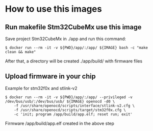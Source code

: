 # How to use this images

## Run makefile Stm32CubeMx use this image

Save project Stm32CubeMx in ./app and run this command:

```console
$ docker run --rm -it -v ${PWD}/app/:/app/ ${IMAGE} bash -c "make clean && make"
```
After that, a directory will be created ./app/build/ with firmware files

## Upload firmware in your chip

Example for stm32f0x and stlink-v2

```console
$ docker run --rm -it -v ${PWD}/app/:/app/ --privileged -v /dev/bus/usb/:/dev/bus/usb/ ${IMAGE} openocd -d0 \
	-f /usr/share/openocd/scripts/interface/stlink-v2.cfg \
	-f /usr/share/openocd/scripts/target/stm32f0x.cfg \
	-c 'init; program /app/build/app.elf; reset run; exit'
```
Firmware /app/build/app.elf created in the above step